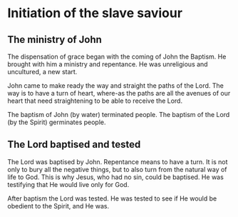 # Initiation of the slave saviour

## The ministry of John

The dispensation of grace began with the
coming of John the Baptism. He brought
with him a ministry and repentance. He was 
unreligious and uncultured, a new start.

John came to make ready the way and straight
the paths of the Lord. The way is to have a
turn of heart, where-as the paths are all the
avenues of our heart that need straightening
to be able to receive the Lord.

The baptism of John (by water) terminated people. The
baptism of the Lord (by the Spirit) 
germinates people.

## The Lord baptised and tested

The Lord was baptised by John. Repentance
means to have a turn. It is not only to
bury all the negative things, but to also
turn from the natural way of life to God.
This is why Jesus, who had no sin, could
be baptised. He was testifying that He 
would live only for God.

After baptism the Lord was tested. He was tested
to see if He would be obedient to the
Spirit, and He was.

